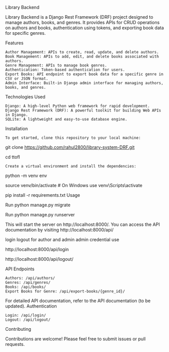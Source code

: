 
Library Backend

Library Backend is a Django Rest Framework (DRF) project designed to manage authors, books, and genres. It provides APIs for CRUD operations on authors and books, authentication using tokens, and exporting book data for specific genres.


Features

    Author Management: APIs to create, read, update, and delete authors.
    Book Management: APIs to add, edit, and delete books associated with authors.
    Genre Management: APIs to manage book genres.
    Authentication: Token-based authentication for users.
    Export Books: API endpoint to export book data for a specific genre in CSV or JSON format.
    Admin Interface: Built-in Django admin interface for managing authors, books, and genres.

Technologies Used

    Django: A high-level Python web framework for rapid development.
    Django Rest Framework (DRF): A powerful toolkit for building Web APIs in Django.
    SQLite: A lightweight and easy-to-use database engine.

Installation

    To get started, clone this repository to your local machine:

git clone https://github.com/rahul2800/library-system-DRF.git

cd ttofl

    Create a virtual environment and install the dependencies:

python -m venv env

source venv/bin/activate # On Windows use venv\Scripts\activate

pip install -r requirements.txt
Usage

Run python manage.py migrate

Run python manage.py runserver

This will start the server on http://localhost:8000/. You can access the API documentation by visiting http://localhost:8000/api/

login logout for author and admin 
admin credential use 

http://localhost:8000/api/login

http://localhost:8000/api/logout/

API Endpoints

    Authors: /api/authors/
    Genres: /api/genres/
    Books: /api/books/
    Export Books for Genre: /api/export-books/{genre_id}/

For detailed API documentation, refer to the API documentation (to be updated).
Authentication

    Login: /api/login/
    Logout: /api/logout/

Contributing

Contributions are welcome! Please feel free to submit issues or pull requests.

